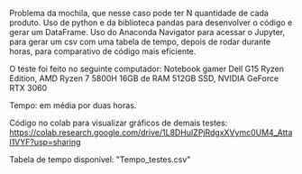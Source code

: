 Problema da mochila, que nesse caso pode ter N quantidade de cada produto.
Uso de python e da biblioteca pandas para desenvolver o código e gerar um DataFrame.
Uso do Anaconda Navigator para acessar o Jupyter, para gerar um csv com uma tabela de tempo, depois de rodar durante horas, para comparativo de código mais eficiente.

O teste foi feito no seguinte computador: Notebook gamer Dell G15 Ryzen Edition, AMD Ryzen 7 5800H 16GB de RAM 512GB SSD, NVIDIA GeForce RTX 3060

Tempo: em média por duas horas.

Código no colab para visualizar gráficos de demais testes: https://colab.research.google.com/drive/1L8DHuIZPjRdgxXVymc0UM4_Attal1VYF?usp=sharing

Tabela de tempo disponível: "Tempo_testes.csv"










 
